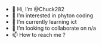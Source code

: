 - 👋 Hi, I’m @Chuck282
- 👀 I’m interested in phyton coding
- 🌱 I’m currently learning ict
- 💞️ I’m looking to collaborate on n/a
- 📫 How to reach me ?

<!---
Chuck282/Chuck282 is a ✨ special ✨ repository because its `README.md` (this file) appears on your GitHub profile.
You can click the Preview link to take a look at your changes.
--->
